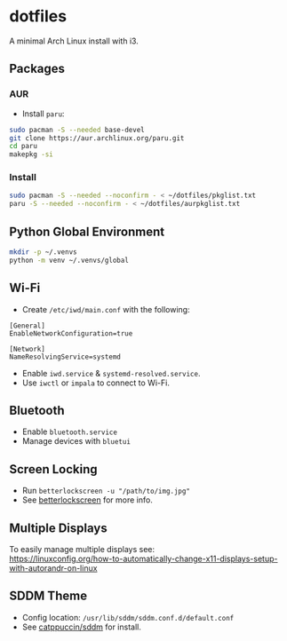 # dotfiles
A minimal Arch Linux install with i3.

## Packages
### AUR
- Install `paru`:
```sh
sudo pacman -S --needed base-devel
git clone https://aur.archlinux.org/paru.git
cd paru
makepkg -si
```
### Install
```sh
sudo pacman -S --needed --noconfirm - < ~/dotfiles/pkglist.txt
paru -S --needed --noconfirm - < ~/dotfiles/aurpkglist.txt
```
## Python Global Environment
```sh
mkdir -p ~/.venvs
python -m venv ~/.venvs/global
```
## Wi-Fi
- Create `/etc/iwd/main.conf` with the following:
```
[General]
EnableNetworkConfiguration=true

[Network]
NameResolvingService=systemd
```
- Enable `iwd.service` & `systemd-resolved.service`.
- Use `iwctl` or `impala` to connect to Wi-Fi.

## Bluetooth
- Enable `bluetooth.service`
- Manage devices with `bluetui`

## Screen Locking
- Run `betterlockscreen -u "/path/to/img.jpg"`
- See [betterlockscreen](https://github.com/betterlockscreen/betterlockscreen) for more info.

## Multiple Displays
To easily manage multiple displays see:  
https://linuxconfig.org/how-to-automatically-change-x11-displays-setup-with-autorandr-on-linux

## SDDM Theme
- Config location: `/usr/lib/sddm/sddm.conf.d/default.conf`
- See [catppuccin/sddm](https://github.com/catppuccin/sddm) for install. 
